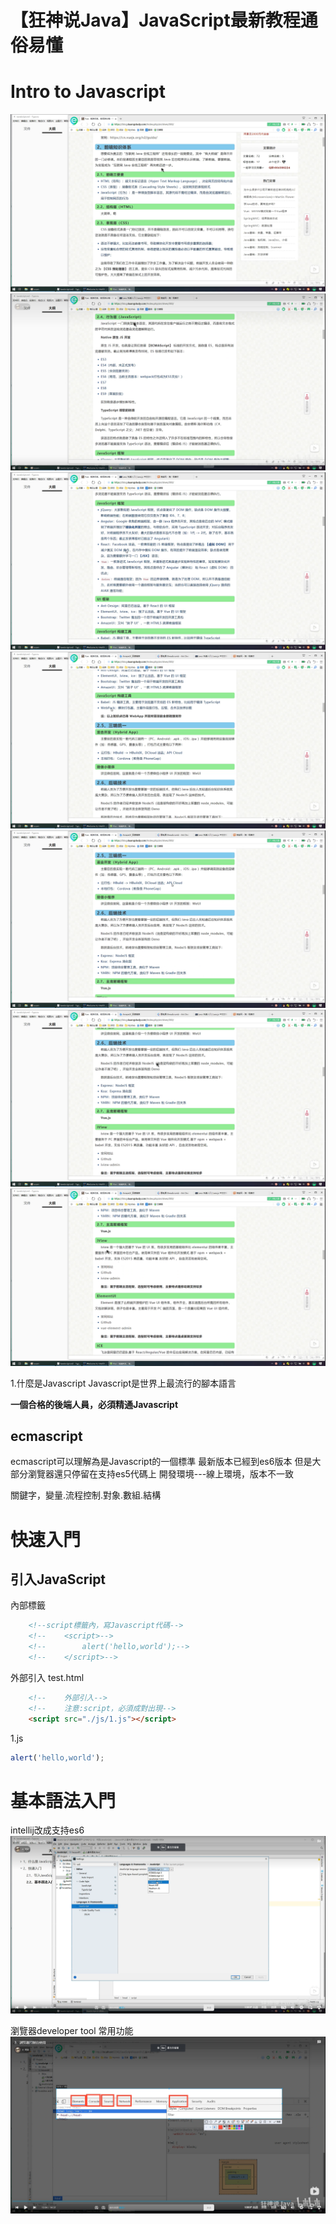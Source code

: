 # 【狂神说Java】JavaScript最新教程通俗易懂

# Intro to Javascript
![img.png](img.png)
![img_1.png](img_1.png)
![img_2.png](img_2.png)
![img_3.png](img_3.png)
![img_4.png](img_4.png)
![img_5.png](img_5.png)
![img_6.png](img_6.png)

1.什麼是Javascript
Javascript是世界上最流行的腳本語言

__一個合格的後端人員，必須精通Javascript__

## ecmascript

ecmascript可以理解為是Javascript的一個標準
最新版本已經到es6版本
但是大部分瀏覽器還只停留在支持es5代碼上
開發環境---線上環境，版本不一致

關鍵字，變量.流程控制.對象.數組.結構

# 快速入門

## 引入JavaScript

內部標籤
```html
    <!--script標籤內，寫Javascript代碼-->
    <!--    <script>-->
    <!--        alert('hello,world');-->
    <!--    </script>-->
```

外部引入
test.html
```html
    <!--    外部引入-->
    <!--    注意:script，必須成對出現-->
    <script src="./js/1.js"></script>
```

1.js
```javascript
alert('hello,world');
```

# 基本語法入門

intellij改成支持es6
![img_7.png](img_7.png)

瀏覽器developer tool 常用功能
![img_8.png](img_8.png)











